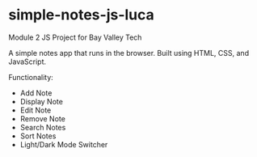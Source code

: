 # simple-notes-js-luca
Module 2 JS Project for Bay Valley Tech

A simple notes app that runs in the browser. Built using HTML, CSS, and JavaScript.

Functionality:
<ul>
  <li>Add Note</li>
  <li>Display Note</li>
  <li>Edit Note</li>    
  <li>Remove Note</li>
  <li>Search Notes</li>
  <li>Sort Notes</li>
  <li>Light/Dark Mode Switcher</li>    
</ul>
